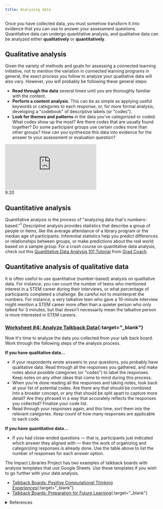 ```yaml
---
title: Analyzing data
---
```


Once you have collected data, you must somehow transform it into evidence that you can use to answer your assessment questions. Quantitative data can undergo quantitative analysis, and qualitative data can be analyzed either **qualitatively** or **quantitatively**.

## Qualitative analysis

Given the variety of methods and goals for assessing a connected learning initiative, not to mention the variation in connected learning programs in general, the exact process you follow to analyze your qualitative data will also vary. However, you will probably be following these general steps: 


* **Read through the data** several times until you are thoroughly familiar with the content. 
* **Perform a content analysis**. This can be as simple as applying useful keywords or categories to each response, or, for more formal analysis, developing a "codebook" of descriptive labels (or "codes"). 
* **Look for themes and patterns** in the data you've categorized or coded. What codes show up the most? Are there codes that are usually found together? Do some participant groups use certain codes more than other groups? How can you synthesize this data into evidence for the answer to your assessment or evaluation question?

<div class="callout videos" markdown="1">
<iframe src="https://www.youtube.com/embed/peQBZNWM6w8" frameborder="0" allow="autoplay; encrypted-media" allowfullscreen></iframe>
<div class="videotime">9:20</div></div>

## Quantitative analysis

Quantitative analysis is the process of "analyzing data that's numbers-based."<sup>1</sup> _Descriptive_ analysis provides statistics that describe a group of people or items, like the average attendance of a library program or the median age of participants. Inferential statistics help you predict differences or relationships between groups, or make predictions about the real world based on a sample group. For a crash course on quantitative data analysis, check out this <a href="https://www.youtube.com/watch?v=EUeQRE5UJpg" target="_blank">Quantitative Data Analysis 101 Tutorial</a> from [Grad Coach](https://www.youtube.com/c/GradCoach). 


## Quantitative analysis of qualitative data

It is often useful to use quantitative (number-based) analysis on qualitative data. For instance, you can count the number of teens who mentioned interest in a STEM career during their interviews, or what percentage of participants completed a challenge. Be careful not to misinterpret the numbers. For instance, a very talkative teen who gave a 10-minute interview might mention a STEM career more often than a quieter person who only talked for 3 minutes, but that doesn’t necessarily mean the talkative person is more interested in STEM careers.

<div class="callout activity" markdown="1">
    
### [Worksheet #4: Analyze Talkback Data](https://docs.google.com/document/d/1YO8aWs59kALm48t1D30BvbMkGH0xOCn7xXLlUHAC4EY/edit#heading=h.lebs9fn7h4fc){:target="_blank"}

Now it's time to analyze the data you collected from your talk back board. Work through the following steps of the analysis process. 

**If you have qualitative data...**
* If your respondents wrote answers to your questions, you probably have qualitative data. Read through all the responses you gathered, and make notes about possible categories (or "codes") to label the responses. Keep notes on any other ideas that come to mind during this process. 
* When you're done reading all the responses and taking notes, look back at your list of potential codes. Are there any that should be combined into a broader concept, or any that should be split apart to capture more detail? Are they phrased in a way that accurately reflects the responses you collected? Finalize your code list. 
* Read through your responses again, and this time, sort them into the relevant categories. Keep count of how many responses are applicable to each code. 

**If you have quantitative data...**
* If you had close-ended questions — that is, participants just indicated which answer they aligned with — then the work of organizing and categorizing responses is already done. Use the table above to list the number of responses for each answer option. 

The Impact Libraries Project has two examples of talkback boards with analysis templates that use Google Sheets. Use these templates if you wish to go further with your data analysis. 

* [Talkback Boards: Positive Computational Thinking Experiences](https://view.genial.ly/606ca2c3885bd90d805e74dc){:target="_blank"}
* [Talkback Boards: Preparation for Future Learning](https://view.genial.ly/6119975a3375e70d30a14d45){:target="_blank"}

</div>



<details>
    <summary>References</summary>
    1. Grad Coach. (2021). <a href="https://www.youtube.com/watch?v=EUeQRE5UJpg" target="_blank">Quantitative Data Analysis 101 Tutorial</a>.
</details>